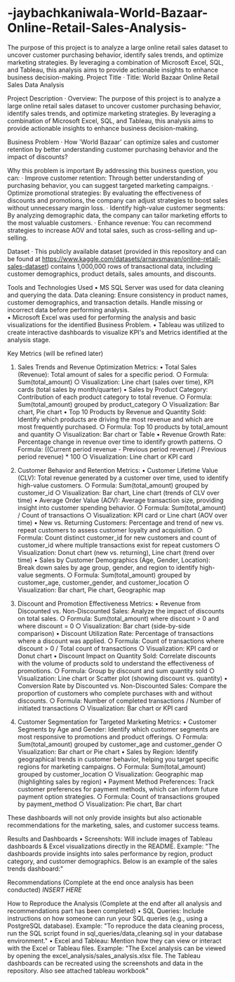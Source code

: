 # -jaybachkaniwala-World-Bazaar-Online-Retail-Sales-Analysis-
The purpose of this project is to analyze a large online retail sales dataset to uncover customer purchasing behavior, identify sales trends, and optimize marketing strategies. By leveraging a combination of Microsoft Excel, SQL, and Tableau, this analysis aims to provide actionable insights to enhance business decision-making.
Project Title
	· Title: World Bazaar Online Retail Sales Data Analysis
	
Project Description
	· Overview: The purpose of this project is to analyze a large online retail sales dataset to uncover customer purchasing behavior, identify sales trends, and optimize marketing strategies. By leveraging a combination of Microsoft Excel, SQL, and Tableau, this analysis aims to provide actionable insights to enhance business decision-making.

Business Problem
	· How 'World Bazaar' can optimize sales and customer retention by better understanding customer purchasing behavior and the impact of discounts?

Why this problem is important
By addressing this business question, you can:
	· Improve customer retention: Through better understanding of purchasing behavior, you can suggest targeted marketing campaigns.
	· Optimize promotional strategies: By evaluating the effectiveness of discounts and promotions, the company can adjust strategies to boost sales without unnecessary margin loss.
	· Identify high-value customer segments: By analyzing demographic data, the company can tailor marketing efforts to the most valuable customers.
	· Enhance revenue: You can recommend strategies to increase AOV and total sales, such as cross-selling and up-selling.

Dataset
	· This publicly available dataset (provided in this repository and can be found at https://www.kaggle.com/datasets/arnavsmayan/online-retail-sales-dataset) contains 1,000,000 rows of transactional data, including customer demographics, product details, sales amounts, and discounts.
	
Tools and Technologies Used
	• MS SQL Server was used for data cleaning and querying the data. Data cleaning: Ensure consistency in product names, customer demographics, and transaction details. Handle missing or incorrect data before performing analysis.  
	• Microsoft Excel was used for performing the analysis and basic visualizations for the identified Business Problem. 
	• Tableau was utilized to create interactive dashboards to visualize KPI's and Metrics identified at the analysis stage.
	
Key Metrics (will be refined later)
1. Sales Trends and Revenue Optimization
Metrics:
	• Total Sales (Revenue): Total amount of sales for a specific period.
		○ Formula: Sum(total_amount)
		○ Visualization: Line chart (sales over time), KPI cards (total sales by month/quarter)
	• Sales by Product Category: Contribution of each product category to total revenue.
		○ Formula: Sum(total_amount) grouped by product_category
		○ Visualization: Bar chart, Pie chart
	• Top 10 Products by Revenue and Quantity Sold: Identify which products are driving the most revenue and which are most frequently purchased.
		○ Formula: Top 10 products by total_amount and quantity
		○ Visualization: Bar chart or Table
	• Revenue Growth Rate: Percentage change in revenue over time to identify growth patterns.
		○ Formula: ((Current period revenue - Previous period revenue) / Previous period revenue) * 100
		○ Visualization: Line chart or KPI card
		
2. Customer Behavior and Retention
Metrics:
	• Customer Lifetime Value (CLV): Total revenue generated by a customer over time, used to identify high-value customers.
		○ Formula: Sum(total_amount) grouped by customer_id
		○ Visualization: Bar chart, Line chart (trends of CLV over time)
	• Average Order Value (AOV): Average transaction size, providing insight into customer spending behavior.
		○ Formula: Sum(total_amount) / Count of transactions
		○ Visualization: KPI card or Line chart (AOV over time)
	• New vs. Returning Customers: Percentage and trend of new vs. repeat customers to assess customer loyalty and acquisition.
		○ Formula: Count distinct customer_id for new customers and count of customer_id where multiple transactions exist for repeat customers
		○ Visualization: Donut chart (new vs. returning), Line chart (trend over time)
	• Sales by Customer Demographics (Age, Gender, Location): Break down sales by age group, gender, and region to identify high-value segments.
		○ Formula: Sum(total_amount) grouped by customer_age, customer_gender, and customer_location
		○ Visualization: Bar chart, Pie chart, Geographic map
		
3. Discount and Promotion Effectiveness
Metrics:
	• Revenue from Discounted vs. Non-Discounted Sales: Analyze the impact of discounts on total sales.
		○ Formula: Sum(total_amount) where discount > 0 and where discount = 0
		○ Visualization: Bar chart (side-by-side comparison)
	• Discount Utilization Rate: Percentage of transactions where a discount was applied.
		○ Formula: Count of transactions where discount > 0 / Total count of transactions
		○ Visualization: KPI card or Donut chart
	• Discount Impact on Quantity Sold: Correlate discounts with the volume of products sold to understand the effectiveness of promotions.
		○ Formula: Group by discount and sum quantity sold
		○ Visualization: Line chart or Scatter plot (showing discount vs. quantity)
	• Conversion Rate by Discounted vs. Non-Discounted Sales: Compare the proportion of customers who complete purchases with and without discounts.
		○ Formula: Number of completed transactions / Number of initiated transactions
		○ Visualization: Bar chart or KPI card
		
4. Customer Segmentation for Targeted Marketing
Metrics:
	• Customer Segments by Age and Gender: Identify which customer segments are most responsive to promotions and product offerings.
		○ Formula: Sum(total_amount) grouped by customer_age and customer_gender
		○ Visualization: Bar chart or Pie chart
	• Sales by Region: Identify geographical trends in customer behavior, helping you target specific regions for marketing campaigns.
		○ Formula: Sum(total_amount) grouped by customer_location
		○ Visualization: Geographic map (highlighting sales by region)
	• Payment Method Preferences: Track customer preferences for payment methods, which can inform future payment option strategies.
		○ Formula: Count of transactions grouped by payment_method
		○ Visualization: Pie chart, Bar chart
		
These dashboards will not only provide insights but also actionable recommendations for the marketing, sales, and customer success teams.

Results and Dashboards
	• Screenshots: Will include images of Tableau dashboards & Excel visualizations directly in the README.
Example: "The dashboards provide insights into sales performance by region, product category, and customer demographics. Below is an example of the sales trends dashboard:"

Recommendations (Complete at the end once analysis has been conducted)
*INSERT HERE*

How to Reproduce the Analysis (Complete at the end after all analysis and recommendations part has been completed)
	• SQL Queries: Include instructions on how someone can run your SQL queries (e.g., using a PostgreSQL database).
Example: "To reproduce the data cleaning process, run the SQL script found in sql_queries/data_cleaning.sql in your database environment."
	• Excel and Tableau: Mention how they can view or interact with the Excel or Tableau files.
Example: "The Excel analysis can be viewed by opening the excel_analysis/sales_analysis.xlsx file. The Tableau dashboards can be recreated using the screenshots and data in the repository. Also see attached tableau workbook"

